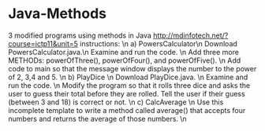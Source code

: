 # Java-Methods
3 modified programs using methods in Java
http://mdinfotech.net/?course=ictp11&unit=5
instructions: \n
a) PowersCalculator\n
Download PowersCalculator.java.\n
Examine and run the code. \n
Add three more METHODs: powerOfThree(), powerOfFour(), and powerOfFive(). \n
Add code to main so that the message window displays the number to the power of 2, 3,4 and 5. \n
b) PlayDice \n
Download PlayDice.java. \n
Examine and run the code. \n
Modify the program so that it rolls three dice and asks the user to guess their total before they are rolled. Tell the user if their guess (between 3 and 18) is correct or not. \n
c) CalcAverage \n
Use this incomplete template to write a method called average() that accepts four numbers and returns the average of those numbers. \n
